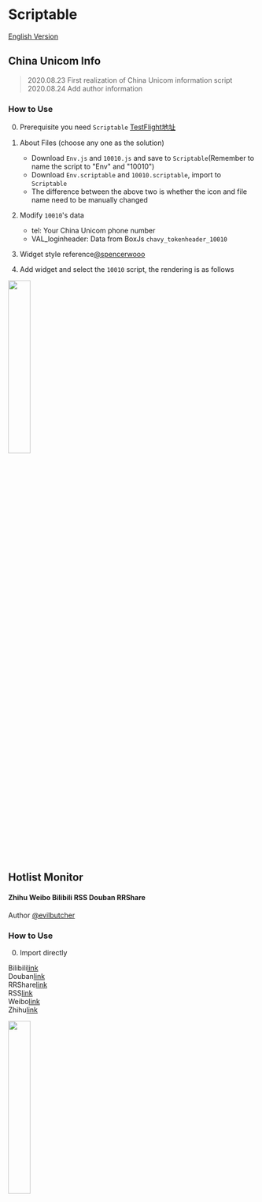 # Scriptable

[English Version](https://github.com/GideonSenku/Scriptable/blob/master/READMEEN.md)

## China Unicom Info

> 2020.08.23 First realization of China Unicom information script  
> 2020.08.24 Add author information
### How to Use
0. Prerequisite you need `Scriptable` [TestFlight地址](https://testflight.apple.com/join/uN1vTqxk)
1. About Files (choose any one as the solution)
   - Download `Env.js` and `10010.js` and save to `Scriptable`(Remember to name the script to "Env" and "10010")
   - Download `Env.scriptable` and `10010.scriptable`, import to `Scriptable`
   - The difference between the above two is whether the icon and file name need to be manually changed
2. Modify `10010`'s data
   - tel: Your China Unicom phone number
   - VAL_loginheader: Data from BoxJs `chavy_tokenheader_10010`

3. Widget style reference[@spencerwooo](https://gist.github.com/spencerwooo/7955aefc4ffa5bc8ae7c83d85d05e7a4)
4. Add widget and select the `10010` script, the rendering is as follows


<img src="https://user-images.githubusercontent.com/39037656/90978946-fc06c500-e583-11ea-82dc-217a487df57f.PNG" height="30%" width="30%">

## Hotlist Monitor
#### Zhihu Weibo Bilibili RSS Douban RRShare 
Author [@evilbutcher](https://github.com/evilbutcher)
### How to Use
0. Import directly

Bilibili[link](https://github.com/GideonSenku/Scriptable/tree/master/Bilibili)  
Douban[link](https://github.com/GideonSenku/Scriptable/tree/master/Douban)  
RRShare[link](https://github.com/GideonSenku/Scriptable/tree/master/RRShare)  
RSS[link](https://github.com/GideonSenku/Scriptable/tree/master/RSS)  
Weibo[link](https://github.com/GideonSenku/Scriptable/tree/master/Weibo)  
Zhihu[link](https://github.com/GideonSenku/Scriptable/tree/master/Zhihu)  

<img src="https://user-images.githubusercontent.com/39037656/90985347-e4443680-e5ad-11ea-9217-03938837199b.PNG" height="30%" width="30%">